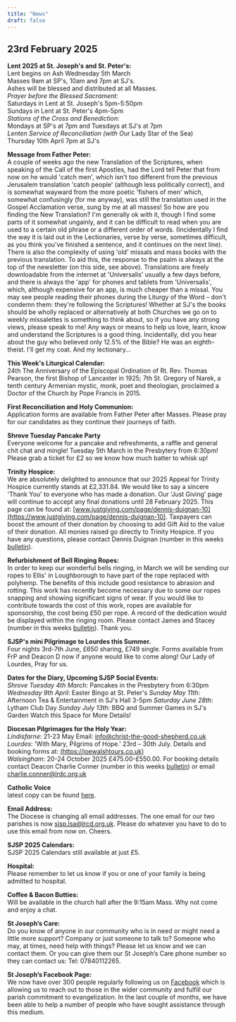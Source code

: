 ```yaml
---
title: "News"
draft: false
---
```

## 23rd February 2025

**Lent 2025 at St. Joseph's and St. Peter's:**  
Lent begins on Ash Wednesday 5th March  
Masses 9am at SP's, 10am and 7pm at SJ's.  
Ashes will be blessed and distributed at all Masses.  
*Prayer before the Blessed Sacrament:*  
Saturdays in Lent at St. Joseph's 5pm-5:50pm  
Sundays in Lent at St. Peter's 4pm-5pm  
*Stations of the Cross and Benediction:*  
Mondays at SP's at 7pm and Tuesdays at SJ's at 7pm  
*Lenten Service of Reconciliation (with O*ur Lady Star of the Sea)  
Thursday 10th April 7pm at SJ's  

**Message from Father Peter:**  
A couple of weeks ago the new Translation of the Scriptures, when speaking of the Call of the first Apostles, had the Lord tell Peter that from now on he would 'catch men', which isn't too different from the previous Jerusalem translation 'catch people' (although less politically correct), and is somewhat wayward from the more poetic 'fishers of men' which, somewhat confusingly (for me anyway), was still the translation used in the Gospel Acclamation verse, sung by me at all masses! So how are you finding the New Translation? I'm generally ok with it, though I find some parts of it somewhat ungainly, and it can be difficult to read when you are used to a certain old phrase or a different order of words. (Incidentally I find the way it is laid out in the Lectionaries, verse by verse, sometimes difficult, as you think you've finished a sentence, and it continues on the next line). There is also the complexity of using 'old' missals and mass books with the previous translation. To aid this, the response to the psalm is always at the top of the newsletter (on this side, see above). Translations are freely downloadable from the internet at 'Universalis' usually a few days before, and there is always the 'app' for phones and tablets from 'Universalis', which, although expensive for an app, is much cheaper than a missal. You may see people reading their phones during the Liturgy of the Word – don't condemn them: they're following the Scriptures! Whether at SJ's the books should be wholly replaced or alternatively at both Churches we go on to weekly missalettes is something to think about, so if you have any strong views, please speak to me! Any ways or means to help us love, learn, know and understand the Scriptures is a good thing. Incidentally, did you hear about the guy who believed only 12.5% of the Bible? He was an eighth-theist. I'll get my coat. And my lectionary…

**This Week's Liturgical Calendar:**  
24th The Anniversary of the Episcopal Ordination of Rt. Rev. Thomas Pearson, the first Bishop of Lancaster in 1925; 7th St. Gregory of Narek, a tenth century Armenian mystic, monk, poet and theologian, proclaimed a Doctor of the Church by Pope Francis in 2015.

**First Reconciliation and Holy Communion:**  
Application forms are available from Father Peter after Masses. Please pray for our candidates as they continue their journeys of faith.

**Shrove Tuesday Pancake Party**  
Everyone welcome for a pancake and refreshments, a raffle and general chit chat and mingle! Tuesday 5th March in the Presbytery from 6:30pm!  Please grab a ticket for £2 so we know how much batter to whisk up!

**Trinity Hospice:**  
We are absolutely delighted to announce that our 2025 Appeal for Trinity Hospice currently stands at £2,331.84. We would like to say a sincere 'Thank You' to everyone who has made a donation. Our 'Just Giving' page will continue to accept any final donations until 28 February 2025. This page can be found at: [www.justgiving.com/page/dennis-duignan-10](https://www.justgiving.com/page/dennis-duignan-10). Taxpayers can boost the amount of their donation by choosing to add Gift Aid to the value of their donation. All monies raised go directly to Trinity Hospice. If you have any questions, please contact Dennis Duignan (number in this weeks [bulletin](/bulletins)).  

**Refurbishment of Bell Ringing Ropes:**  
In order to keep our wonderful bells ringing, in March we will be sending our ropes to Ellis' in Loughborough to have part of the rope replaced with polyhemp. The benefits of this include good resistance to abrasion and rotting. This work has recently become necessary due to some our ropes snapping and showing significant signs of wear. If you would like to contribute towards the cost of this work, ropes are available for sponsorship, the cost being £50 per rope. A record of the dedication would be displayed within the ringing room. Please contact James and Stacey (number in this weeks [bulletin](/bulletins)). Thank you.

**SJSP's mini Pilgrimage to Lourdes this Summer.**  
Four nights 3rd-7th June, £650 sharing, £749 single. Forms available from FrP and Deacon D now if anyone would like to come along! Our Lady of Lourdes, Pray for us.

**Dates for the Diary, Upcoming SJSP Social Events:**  
*Shrove Tuesday 4th March*: Pancakes in the Presbytery from 6:30pm
*Wednesday 9th April*: Easter Bingo at St. Peter's
*Sunday May 11th*: Afternoon Tea & Entertainment in SJ's Hall 3-5pm
*Saturday June 28th*: Lytham Club Day
*Sunday July 13th*: BBQ and Summer Games in SJ's Garden
Watch this Space for More Details!

**Diocesan Pilgrimages for the Holy Year:**  
*Lindisfarne*: 21-23 May Email: [info@christ-the-good-shepherd.co.uk](mailto:info@christ-the-good-shepherd.co.uk)  
*Lourdes*: 'With Mary, Pilgrims of Hope.' 23rd – 30th July. Details and booking forms at: [(https://joewalshtours.co.uk)](https://joewalshtours.co.uk)  
*Walsingham*: 20-24 October 2025 £475.00-£550.00. For booking details contact Deacon Charlie Conner (number in this weeks [bulletin](/bulletins)) or email [charlie.conner@lrdc.org.uk](mailto:charlie.conner@lrdc.org.uk)  

**Catholic Voice**  
latest copy can be found [here](https://issuu.com/cathcom/docs/lancaster_jan_2025).

**Email Address:**  
The Diocese is changing all email addresses. The one email for our two parishes is now [sjsp.lsa@lrcd.org.uk](mailto:sjsp.lsa@lrcd.org.uk). Please do whatever you have to do to use this email from now on. Cheers.  

**SJSP 2025 Calendars:**  
SJSP 2025 Calendars still available at just £5.  

**Hospital:**  
Please remember to let us know if you or one of your family is being admitted to hospital.

**Coffee & Bacon Butties:**  
Will be available in the church hall after the 9:15am Mass. Why not come and enjoy a chat.

**St Joseph’s Care:**  
Do you know of anyone in our community who is in need or might need a little more support? Company or just someone to talk to? Someone who may, at times, need help with things? Please let us know and we can contact them. Or you can give them our St Joseph’s Care phone number so they can contact us: Tel: 07840112265.

**St Joseph’s Facebook Page:**  
We now have over 300 people regularly following us on [Facebook](https://www.facebook.com/pages/St-Josephs-Roman-Catholic-Church-Ansdell/230000653837017) which is allowing us to reach out to those in the wider community and fulfill our parish commitment to evangelization. In the last couple of months, we have been able to help a number of people who have sought assistance through this medium.
